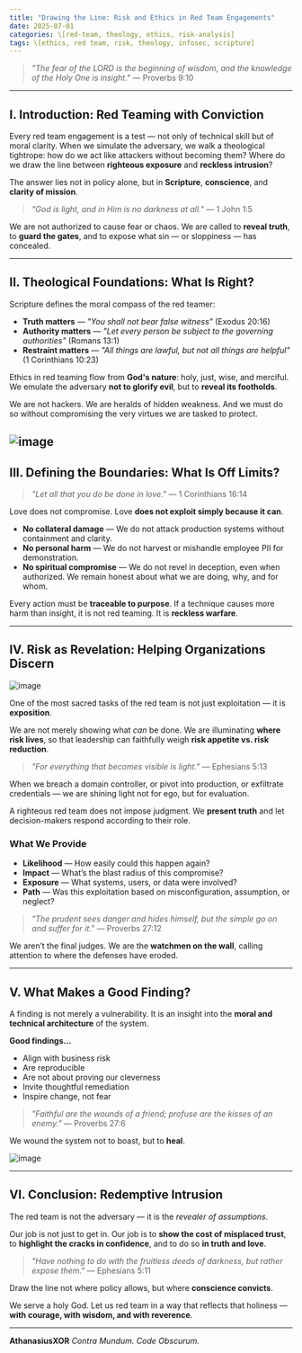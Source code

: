 ```yaml
---
title: "Drawing the Line: Risk and Ethics in Red Team Engagements"
date: 2025-07-01
categories: \[red-team, theology, ethics, risk-analysis]
tags: \[ethics, red team, risk, theology, infosec, scripture]
---
```


> *"The fear of the LORD is the beginning of wisdom, and the knowledge of the Holy One is insight."* — Proverbs 9:10

---

## I. Introduction: Red Teaming with Conviction

Every red team engagement is a test — not only of technical skill but of moral clarity. When we simulate the adversary, we walk a theological tightrope: how do we act like attackers without becoming them? Where do we draw the line between **righteous exposure** and **reckless intrusion**?

The answer lies not in policy alone, but in **Scripture**, **conscience**, and **clarity of mission**.

> *"God is light, and in Him is no darkness at all."* — 1 John 1:5

We are not authorized to cause fear or chaos. We are called to **reveal truth**, to **guard the gates**, and to expose what sin — or sloppiness — has concealed.

---

## II. Theological Foundations: What Is Right?

Scripture defines the moral compass of the red teamer:

* **Truth matters** — *"You shall not bear false witness"* (Exodus 20:16)
* **Authority matters** — *"Let every person be subject to the governing authorities"* (Romans 13:1)
* **Restraint matters** — *"All things are lawful, but not all things are helpful"* (1 Corinthians 10:23)

Ethics in red teaming flow from **God's nature**: holy, just, wise, and merciful. We emulate the adversary **not to glorify evil**, but to **reveal its footholds**.

We are not hackers. We are heralds of hidden weakness. And we must do so without compromising the very virtues we are tasked to protect.

![image](https://github.com/user-attachments/assets/c58e20b8-aea8-450e-b1f6-c060d8943766)
---

## III. Defining the Boundaries: What Is Off Limits?

> *"Let all that you do be done in love."* — 1 Corinthians 16:14

Love does not compromise. Love **does not exploit simply because it can**.

* **No collateral damage** — We do not attack production systems without containment and clarity.
* **No personal harm** — We do not harvest or mishandle employee PII for demonstration.
* **No spiritual compromise** — We do not revel in deception, even when authorized. We remain honest about what we are doing, why, and for whom.

Every action must be **traceable to purpose**. If a technique causes more harm than insight, it is not red teaming. It is **reckless warfare**.

---

## IV. Risk as Revelation: Helping Organizations Discern

![image](https://github.com/user-attachments/assets/d4ec4dcc-4ba4-4733-ba2e-4cc85ac86614)

One of the most sacred tasks of the red team is not just exploitation — it is **exposition**.

We are not merely showing what *can* be done. We are illuminating **where risk lives**, so that leadership can faithfully weigh **risk appetite vs. risk reduction**.

> *"For everything that becomes visible is light."* — Ephesians 5:13

When we breach a domain controller, or pivot into production, or exfiltrate credentials — we are shining light not for ego, but for evaluation.

A righteous red team does not impose judgment. We **present truth** and let decision-makers respond according to their role.

### What We Provide

* **Likelihood** — How easily could this happen again?
* **Impact** — What’s the blast radius of this compromise?
* **Exposure** — What systems, users, or data were involved?
* **Path** — Was this exploitation based on misconfiguration, assumption, or neglect?

> *"The prudent sees danger and hides himself, but the simple go on and suffer for it."* — Proverbs 27:12

We aren’t the final judges. We are the **watchmen on the wall**, calling attention to where the defenses have eroded.

---

## V. What Makes a Good Finding?

A finding is not merely a vulnerability. It is an insight into the **moral and technical architecture** of the system.

**Good findings...**

* Align with business risk
* Are reproducible
* Are not about proving our cleverness
* Invite thoughtful remediation
* Inspire change, not fear

> *"Faithful are the wounds of a friend; profuse are the kisses of an enemy."* — Proverbs 27:6

We wound the system not to boast, but to **heal**.

![image](https://github.com/user-attachments/assets/55520d3b-6c2d-4b5d-81ee-cc6ae0cecf77)

---

## VI. Conclusion: Redemptive Intrusion

The red team is not the adversary — it is the *revealer of assumptions*.

Our job is not just to get in.
Our job is to **show the cost of misplaced trust**, to **highlight the cracks in confidence**, and to do so **in truth and love**.

> *"Have nothing to do with the fruitless deeds of darkness, but rather expose them."* — Ephesians 5:11

Draw the line not where policy allows, but where **conscience convicts**.

We serve a holy God. Let us red team in a way that reflects that holiness — **with courage, with wisdom, and with reverence**.

---

**AthanasiusXOR**
*Contra Mundum. Code Obscurum.*
